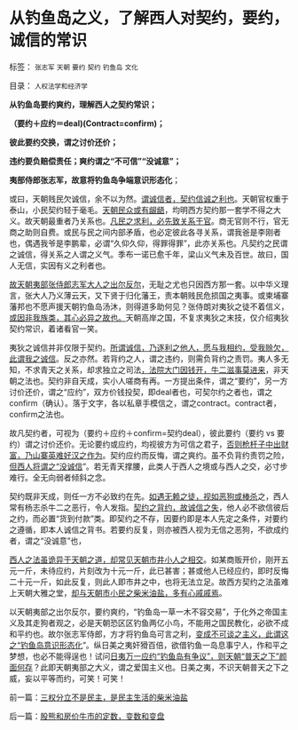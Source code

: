 # 从钓鱼岛之义，了解西人对契约，要约，诚信的常识

标签： `张志军` `天朝` `要约` `契约` `钓鱼岛` `文化` 

目录： `人权法学和经济学`

**从钓鱼岛要约爽约，理解西人之契约常识；**

**（要约＋应约＝deal)(Contract=confirm)；**

**彼此要约交换，谓之讨价还价；**

**违约要负赔偿责任；爽约谓之“不可信”“没诚意”；**

**夷部侍郎张志军，故意将钓鱼岛争端意识形态化**；



或曰，天朝贱民欠诚信，余不以为然。[谓诚信者，契约信诚之利也](../../../2012/2/13/民主凝聚社会，只有革命才团结.md)。天朝官权重于泰山，小民契约轻于毫毛。[天朝民众或有龈龉](../../../2009/11/11/正统，正义和主流，矛盾和冲突.md)，均明西方契约那一套学不得之大义。故天朝最重者乃关系也。[凡民之求利，必先致关系于官](../../../2010/2/28/行政垄断的专营权与黑社会腐败的关系.md)。商无官则不行，官无商之助则自费。或民与民之间内部矛盾，也必定彼此各寻关系，谓我爸是李刚者也，偶遇我爷是李鹏辈，必谓“久仰久仰，得罪得罪”，此亦关系也。凡契约之民谓之诚信，得关系之人谓之义气。季布一诺已愈千年，梁山义气未及百世。故曰，国人无信，实因有义之利者也。

[故天朝夷部张侍郎志军大人之出尔反尔](../../../2012/10/29/伟大朋友的相片，钓鱼岛，夷部侍郎的得道多助.md)，无耻之尤也只因西方那一套。以中华义理言，张大人乃义薄云天，又下贤于归化藩王，责本朝贱民危损国之夷事。或柬埔寨藩邦也不愿声援天朝钓鱼岛汤沐，则得道多助何见？张侍朗对夷狄之徒不着信义，[或因非我族类，其心必异之故也。](../../../2012/9/29/从韩德强教授的暴行，理解毛左的“爱国主义”.md)天朝高岸之国，不复求夷狄之末技，仅介绍夷狄契约常识，着诸看官一笑。

夷狄之诚信并非仅限于契约。[所谓诚信，乃逐利之他人，愿与我相约，受我赊欠，此谓我之诚信](../../../2011/6/17/资本家是最可爱的蠢驴，是消费者最忠实的朋友.md)。反之亦然。若背约之人，谓之违约，则需负背约之责罚。夷人多无知，不求青天之关系，却求独立之司法[，法院大门因钱开，牛二滋事莫进来](../../../2012/4/27/法权与治权的不同概念和“司法独立”.md)，非天朝之法也。契约非自天成，实小人嗟商有再。一方提出条件，谓之“要约”，另一方讨价还价，谓之“应约”，双方价钱投契，即deal者也，可契尔约之者也，谓之confirm（确认）。落于文字，各以私章手模信之，谓之contract。contract者，confirm之法也。

故凡契约者，可视为（要约＋应约＋confirm=契约deal），彼此要约（要约
vs 要约）谓之讨价还价。无论要约或应约，均视彼方为可信之君子，[否则枪杆子中出财富，乃山寨英难好汉之作为](../../../2010/5/11/抢劫的经济含义是生产，物质生产都是“抢劫”.md)。契约应约而反悔，谓之爽约。虽不负背约责罚之险，[但西人将谓之“没诚信](../../../2010/1/29/为什么诚信守约是普适价值观的公平标准.md)”。若无青天撑腰，此类人于西人之境或与西人之交，必寸步难行。全无向弱者倾斜之念。

契约既非天成，则任一方不必致约在先。[如遇无赖之徒，视如恶狗或棒杀](../../../2012/10/6/为什么美国的资产价格高，中国的资产就只能对外贱卖？.md)之，西人常有杨志杀牛二之恶行，令人发指。[契约之背约，故诚信之失](../../../2010/10/26/国以民为本，民以国为家；反悔“国际法”.md)，他人必不欲信彼后之约，而必置“货到付款”类。即契约之不存，因要约即是本人先定之条件，对要约之遵循，即本人诚信之背书。若要约反复，则亦被西人视为无信之恶狗，不欲成约者，谓之“没诚意”也，

[西人之法虽诡异于天朝之道，却常见天朝市井小人之相交](../../../2010/3/10/进化论无缝衔接个人与社群的行为.md)。如某商贩开价，刚开五元一斤，未待应约，片刻改为十元一斤，此已甚害；甚或他人已经应约，即时反悔二十元一斤，如此反复，则此人即市井之中，也将无法立足。故西方契约之法虽难上天朝大雅之堂，[却与天朝市小民之柴米油盐，多有心戚戚焉](../../../2010/11/25/什么是实体？无神论是人类沟通合作的前提.md)。

以天朝夷部之出尔反尔，要约爽约，“钓鱼岛一草一木不容交易”，于化外之帝国主义及其走狗者观之，必是天朝恐区区钓鱼两亿小鸟，不能用之国民教化，必欲不成和平约也。故尔张志军侍郎，方才将钓鱼岛可言之利，[变成不可谈之主义，此谓这之“钓鱼岛意识形态化](../../../2012/9/29/由钓鱼岛争端理解私有制如何实现和谐社会.md)”。纵日美之夷奸猾百倍，欲借钓鱼一岛息事宁人，作和平之梦想，也必不能得逞也！试问[日夷万一应约“钓鱼岛有争议”，则天朝“普天之下”颜面何存](../../../2012/9/28/英国，美国，香港和中国的土地产权和私有制及钓鱼岛.md)？此即天朝夷部之大义，谓之爱国主义也。日美之夷，不识天朝普天之下之威，妄以平等而约，可笑！可笑！

前一篇：[三权分立不是民主，是民主生活的柴米油盐](../../../2012/10/30/三权分立不是民主，是民主生活的柴米油盐.md)

后一篇：[股熊和房价牛市的定数，变数和变盘](../../../2012/10/30/股熊和房价牛市的定数，变数和变盘.md)